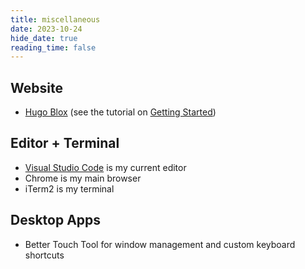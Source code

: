 ```yaml
---
title: miscellaneous
date: 2023-10-24
hide_date: true
reading_time: false
---
```



<!-- Academic Job Market Advices
I read their advice religiously throughout my search and am incredibly grateful for the invaluable guidance they provided:

Nikhil Garg 

Renyu Zhang 

Ian Zhu

I’ve written up my own job market reflections and advice, which I’m happy to share privately if you’re interested!

Useful Resources
Applied Causal Inference Powered by ML and AI

A Comprehensive Course on DiD

Interpretable Machine Learning

Notes 
Notes on BLP

More coming soon... -->

## Website

- [Hugo Blox](https://hugoblox.com) (see the tutorial on [Getting Started](/blog/get-started/))

## Editor + Terminal

- [Visual Studio Code](https://code.visualstudio.com/) is my current editor
- Chrome is my main browser
- iTerm2 is my terminal

## Desktop Apps

- Better Touch Tool for window management and custom keyboard shortcuts